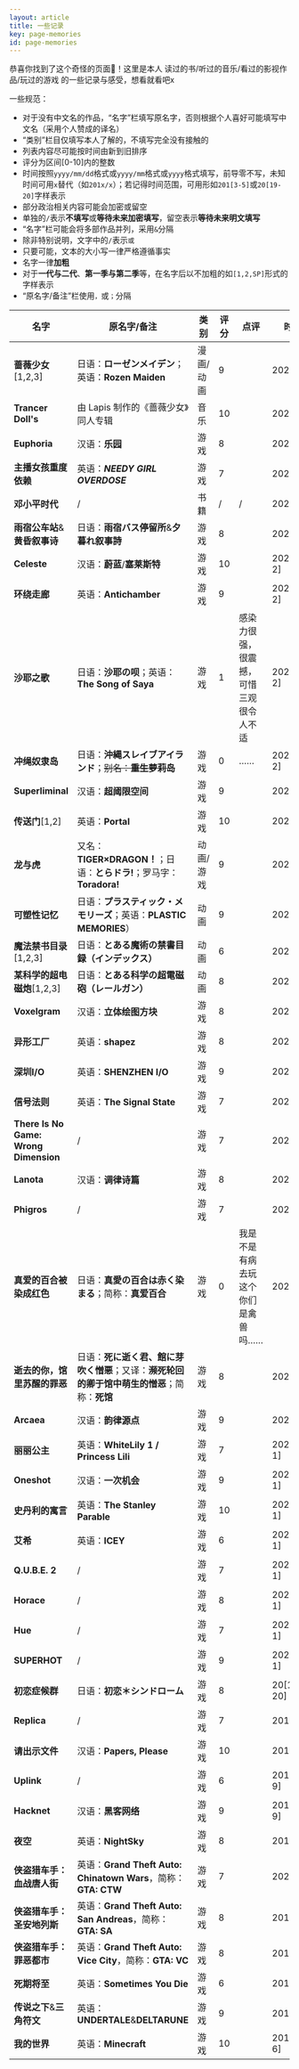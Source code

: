 ```yaml
---
layout: article
title: 一些记录
key: page-memories
id: page-memories
---
```


恭喜你找到了这个奇怪的页面🎉！这里是本人 读过的书/听过的音乐/看过的影视作品/玩过的游戏 的一些记录与感受，想看就看吧x

一些规范：

- 对于没有中文名的作品，“名字”栏填写原名字，否则根据个人喜好可能填写中文名（采用个人赞成的译名）
- “类别”栏目仅填写本人了解的，不填写完全没有接触的
- 列表内容尽可能按时间由新到旧排序
- 评分为区间\[0-10\]内的整数
- 时间按照`yyyy/mm/dd`格式或`yyyy/mm`格式或`yyyy`格式填写，前导零不写，未知时间可用`x`替代（如`201x/x`）；若记得时间范围，可用形如`201[3-5]`或`20[19-20]`字样表示
- 部分政治相关内容可能会加密或留空
- 单独的`/`表示**不填写**或**等待未来加密填写**，留空表示**等待未来明文填写**
- “名字”栏可能会将多部作品并列，采用`&`分隔
- 除非特别说明，文字中的`/`表示`或`
- 只要可能，文本的大小写一律严格遵循事实
- 名字一律**加粗**
- 对于**一代与二代**、**第一季与第二季**等，在名字后以不加粗的如`[1,2,SP]`形式的字样表示
- “原名字/备注”栏使用`，`或`；`分隔

| 名字                                  | 原名字/备注                                                  | 类别      | 评分 | 点评                                   | 时间       |
| ------------------------------------- | ------------------------------------------------------------ | --------- | ---- | -------------------------------------- | ---------- |
| **蔷薇少女**[1,2,3]                   | 日语：**ローゼンメイデン**；英语：**Rozen Maiden**           | 漫画/动画 | 9    |                                        | 2022/7     |
| **Trancer Doll\'s**                    | 由 Lapis 制作的《蔷薇少女》同人专辑                          | 音乐      | 10   |                                        | 2022       |
| **Euphoria**                          | 汉语：**乐园**                                               | 游戏      | 8    |                                        | 2022/7     |
| **主播女孩重度依赖**                  | 英语：***NEEDY GIRL OVERDOSE***                              | 游戏      | 7    |                                        | 2022/7     |
| **邓小平时代**                        | /                                                            | 书籍      | /    | /                                      | 2022       |
| **雨宿公车站**&**黄昏叙事诗**         | 日语：**雨宿バス停留所**&**夕暮れ叙事詩**                    | 游戏      | 8    |                                        | 2022       |
| **Celeste**                           | 汉语：**蔚蓝**/**塞莱斯特**                                  | 游戏      | 10   |                                        | 2022/[1-2] |
| **环绕走廊**                          | 英语：**Antichamber**                                        | 游戏      | 9    |                                        | 2022/[1-2] |
| **沙耶之歌**                          | 日语：**沙耶の呗**；英语：**The Song of Saya**               | 游戏      | 1    | 感染力很强，很震撼，可惜三观很令人不适 | 2022[1-2]  |
| **冲绳奴隶岛**                        | 日语：**沖縄スレイブアイランド**；<del>别名：**重生萝莉岛**</del> | 游戏      | 0    | ……                                     | 2022[1-2]  |
| **Superliminal**                      | 汉语：**超阈限空间**                                         | 游戏      | 9    |                                        | 2021       |
| **传送门**[1,2]                       | 英语：**Portal**                                             | 游戏      | 10   |                                        | 2021       |
| **龙与虎**                            | 又名：**TIGER×DRAGON！**；日语：**とらドラ!**；罗马字：**Toradora!** | 动画/游戏 | 9    |                                        | 2021/7     |
| **可塑性记忆**                        | 日语：**プラスティック・メモリーズ**；英语：**PLASTIC MEMORIES**） | 动画      | 9    |                                        | 2021/6     |
| **魔法禁书目录**[1,2,3]               | 日语：**とある魔術の禁書目録（インデックス）**               | 动画      | 6    |                                        | 2021       |
| **某科学的超电磁炮**[1,2,3]           | 日语：**とある科学の超電磁砲（レールガン）**                 | 动画      | 8    |                                        | 2021       |
| **Voxelgram**                         | 汉语：**立体绘图方块**                                       | 游戏      | 8    |                                        | 2021       |
| **异形工厂**                          | 英语：**shapez**                                             | 游戏      | 8    |                                        | 2021       |
| **深圳I/O**                           | 英语：**SHENZHEN I/O**                                       | 游戏      | 9    |                                        | 2021       |
| **信号法则**                          | 英语：**The Signal State**                                   | 游戏      | 7    |                                        | 2021       |
| **There Is No Game: Wrong Dimension** | /                                                            | 游戏      | 7    |                                        | 2021       |
| **Lanota**                            | 汉语：**调律诗篇**                                           | 游戏      | 8    |                                        | 2021       |
| **Phigros**                           | /                                                            | 游戏      | 7    |                                        | 2021       |
| **真爱的百合被染成红色**              | 日语：**真愛の百合は赤く染まる**；简称：**真爱百合**         | 游戏      | 0    | 我是不是有病去玩这个 你们是禽兽吗……    | 2021/8     |
| **逝去的你，馆里苏醒的罪恶**          | 日语：**死に逝く君、館に芽吹く憎悪**；又译：**濒死轮回的卿于馆中萌生的憎恶**；简称：**死馆** | 游戏      | 8    |                                        | 2021/x     |
| **Arcaea**                            | 汉语：**韵律源点**                                           | 游戏      | 9    |                                        | 2021/7     |
| **丽丽公主**                          | 英语：**WhiteLily 1 / Princess Lili**                        | 游戏      | 7    |                                        | 202[0-1]   |
| **Oneshot**                           | 汉语：**一次机会**                                           | 游戏      | 9    |                                        | 202[0-1]   |
| **史丹利的寓言**                      | 英语：**The Stanley Parable**                                | 游戏      | 10   |                                        | 202[0-1]   |
| **艾希**                              | 英语：**ICEY**                                               | 游戏      | 6    |                                        | 202[0-1]   |
| **Q.U.B.E. 2**                        | /                                                            | 游戏      | 7    |                                        | 202[0-1]   |
| **Horace**                            | /                                                            | 游戏      | 8    |                                        | 202[0-1]   |
| **Hue**                               | /                                                            | 游戏      | 7    |                                        | 202[0-1]   |
| **SUPERHOT**                          | /                                                            | 游戏      | 9    |                                        | 202[0-1]   |
| **初恋症候群**                        | 日语：**初恋＊シンドローム**                                 | 游戏      | 8    |                                        | 20[19-20]  |
| **Replica**                           | /                                                            | 游戏      | 7    |                                        | 201x       |
| **请出示文件**                        | 汉语：**Papers, Please**                                     | 游戏      | 10   |                                        | 201x       |
| **Uplink**                            | /                                                            | 游戏      | 6    |                                        | 201[8-9]   |
| **Hacknet**                           | 汉语：**黑客网络**                                           | 游戏      | 9    |                                        | 201[8-9]   |
| **夜空**                              | 英语：**NightSky**                                           | 游戏      | 8    |                                        | 201x       |
| **侠盗猎车手：血战唐人街**            | 英语：**Grand Theft Auto: Chinatown Wars**，简称：**GTA: CTW** | 游戏      | 7    |                                        | 2020       |
| **侠盗猎车手：圣安地列斯**            | 英语：**Grand Theft Auto: San Andreas**，简称：**GTA: SA**   | 游戏      | 8    |                                        | 201x       |
| **侠盗猎车手：罪恶都市**              | 英语：**Grand Theft Auto: Vice City**，简称：**GTA: VC**     | 游戏      | 8    |                                        | 201x       |
| **死期将至**                          | 英语：**Sometimes You Die**                                  | 游戏      | 6    |                                        | 201x       |
| **传说之下**&**三角符文**             | 英语：**UNDERTALE**&**DELTARUNE**                            | 游戏      | 9    |                                        | 201x       |
| **我的世界**                          | 英语：**Minecraft**                                          | 游戏      | 10   |                                        | 201[3-6]   |

